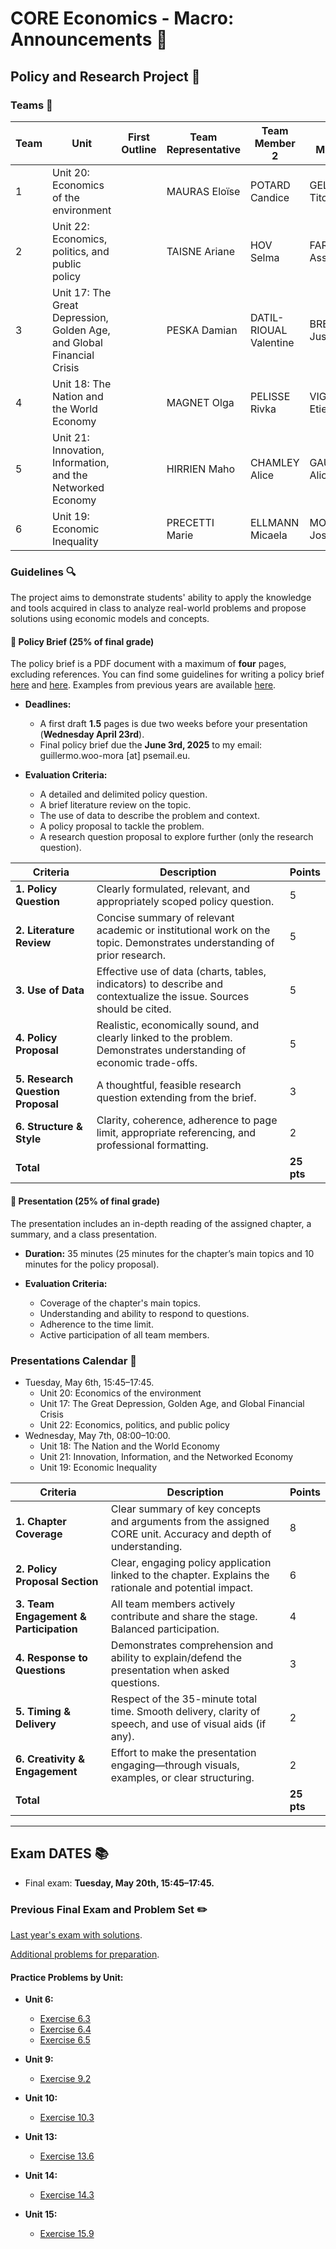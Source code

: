 # CORE Economics - Macro: Announcements :loudspeaker:

## **Policy and Research Project** :page_facing_up:

### Teams :busts_in_silhouette:

| Team | Unit | First Outline | Team Representative | Team Member 2 | Team Member 3 | Team Member 4 | Team Member 5 | Team Member 6 |
| --- | --- | --- | --- | --- | --- | --- | --- | --- |
|   1  | Unit 20: Economics of the environment    |     |  MAURAS Eloïse   |  POTARD Candice  |  GELDREICH Titouan  |  CANTIN Tom   |   TRAN Camille  |     |
|  2   |  Unit 22: Economics, politics, and public policy   |     |   TAISNE Ariane  |   HOV Selma  |   FARADJI Assya   |  VIJAYAKUMAR Anitha   |  CIFFROY Lisa   |     |
|   3  |  Unit 17: The Great Depression, Golden Age, and Global Financial Crisis   |   |   PESKA Damian  |  DATIL-RIOUAL Valentine   |  BRENDOLISE Justin   |   LAU-GRADY Lucas  |  SORENSEN Mael   | |
|   4  |  Unit 18: The Nation and the World Economy   |     |   MAGNET Olga   |  PELISSE Rivka  |  VIGUIER Etienne |  FRESIA--COMPET Cyriac   |   BLANCHARD Arthur    |     |
|   5  |   Unit 21: Innovation, Information, and the Networked Economy  |     |   HIRRIEN Maho  | CHAMLEY Alice  |   GAUDIN Alice  |   COQUEREL Jeanne |   GAY-CORTIJO Thelma  |     |
|  6  |   Unit 19: Economic Inequality  |     |   PRECETTI Marie   |  ELLMANN Micaela  |  MOURRE Josephine  |   CHAPELON Agathe  |   BAE Jiwoo  |     |


### Guidelines :mag:

The project aims to demonstrate students' ability to apply the knowledge and tools acquired in class to analyze real-world problems and propose solutions using economic models and concepts.

#### 📝 Policy Brief (25% of final grade)

The policy brief is a PDF document with a maximum of **four** pages, excluding references. You can find some guidelines for writing a policy brief [here](https://writingcenter.unc.edu/tips-and-tools/policy-briefs/) and [here](https://www.idrc.ca/sites/default/files/idrcpolicybrieftoolkit.pdf). Examples from previous years are available [here](https://github.com/woomora/CORE-econ-macro/tree/master/other/Policy%20brief%20examples).

- **Deadlines:**
  - A first draft **1.5** pages is due two weeks before your presentation (**Wednesday April 23rd**).
  - Final policy brief due the **June 3rd, 2025** to my email: guillermo.woo-mora [at] psemail.eu.

- **Evaluation Criteria:**
  - A detailed and delimited policy question.
  - A brief literature review on the topic.
  - The use of data to describe the problem and context.
  - A policy proposal to tackle the problem.
  - A research question proposal to explore further (only the research question).
 
| **Criteria** | **Description** | **Points** |
|--------------|-----------------|------------|
| **1. Policy Question** | Clearly formulated, relevant, and appropriately scoped policy question. | 5 |
| **2. Literature Review** | Concise summary of relevant academic or institutional work on the topic. Demonstrates understanding of prior research. | 5 |
| **3. Use of Data** | Effective use of data (charts, tables, indicators) to describe and contextualize the issue. Sources should be cited. | 5 |
| **4. Policy Proposal** | Realistic, economically sound, and clearly linked to the problem. Demonstrates understanding of economic trade-offs. | 5 |
| **5. Research Question Proposal** | A thoughtful, feasible research question extending from the brief. | 3 |
| **6. Structure & Style** | Clarity, coherence, adherence to page limit, appropriate referencing, and professional formatting. | 2 |
| **Total** | | **25 pts** |

#### 🎤 Presentation (25% of final grade)
The presentation includes an in-depth reading of the assigned chapter, a summary, and a class presentation.

- **Duration:** 35 minutes (25 minutes for the chapter’s main topics and 10 minutes for the policy proposal).

- **Evaluation Criteria:**
  - Coverage of the chapter's main topics.
  - Understanding and ability to respond to questions.
  - Adherence to the time limit.
  - Active participation of all team members.

### Presentations Calendar :date:

- Tuesday, May 6th, 15:45–17:45.
    - Unit 20: Economics of the environment 
    - Unit 17: The Great Depression, Golden Age, and Global Financial Crisis
    - Unit 22: Economics, politics, and public policy
- Wednesday, May 7th, 08:00–10:00.
    - Unit 18: The Nation and the World Economy
    - Unit 21: Innovation, Information, and the Networked Economy
    - Unit 19: Economic Inequality
 
| **Criteria** | **Description** | **Points** |
|--------------|-----------------|------------|
| **1. Chapter Coverage** | Clear summary of key concepts and arguments from the assigned CORE unit. Accuracy and depth of understanding. | 8 |
| **2. Policy Proposal Section** | Clear, engaging policy application linked to the chapter. Explains the rationale and potential impact. | 6 |
| **3. Team Engagement & Participation** | All team members actively contribute and share the stage. Balanced participation. | 4 |
| **4. Response to Questions** | Demonstrates comprehension and ability to explain/defend the presentation when asked questions. | 3 |
| **5. Timing & Delivery** | Respect of the 35-minute total time. Smooth delivery, clarity of speech, and use of visual aids (if any). | 2 |
| **6. Creativity & Engagement** | Effort to make the presentation engaging—through visuals, examples, or clear structuring. | 2 |
| **Total** | | **25 pts** |

---

## **Exam DATES** :books:

- Final exam: **Tuesday, May 20th, 15:45–17:45.**

### **Previous Final Exam and Problem Set** :pencil2:

[Last year's exam with solutions](https://github.com/woomora/CORE-econ-macro/blob/master/other/CORE-Econ-Macro-Exam-Solutions.pdf).

[Additional problems for preparation](https://github.com/woomora/CORE-econ-macro/blob/master/other/CORE_Econ_Macro_Problems.pdf).

#### Practice Problems by Unit:

- **Unit 6:**  
  - [Exercise 6.3](https://www.core-econ.org/the-economy/book/text/06.html#exercise-63-assumptions-of-the-model)  
  - [Exercise 6.4](https://www.core-econ.org/the-economy/book/text/06.html#exercise-64-the-employer-sets-the-wage)  
  - [Exercise 6.5](https://www.core-econ.org/the-economy/book/text/06.html#exercise-65-effort-and-wages)

- **Unit 9:**  
  - [Exercise 9.2](https://www.core-econ.org/the-economy/book/text/09.html#exercise-92-shifts-in-the-wage-setting-curve)

- **Unit 10:**  
  - [Exercise 10.3](https://www.core-econ.org/the-economy/book/text/10.html#exercise-103-an-increase-in-the-interest-rate)

- **Unit 13:**  
  - [Exercise 13.6](https://www.core-econ.org/the-economy/book/text/13.html#exercise-136-changes-in-income-changes-in-consumption)

- **Unit 14:**  
  - [Exercise 14.3](https://www.core-econ.org/the-economy/book/text/14.html#exercise-143-the-multiplier-model)

- **Unit 15:**  
  - [Exercise 15.9](https://www.core-econ.org/the-economy/book/text/15.html#exercise-159-a-construction-boom)
